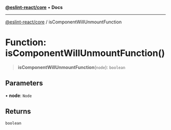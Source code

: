 [**@eslint-react/core**](../README.md) • **Docs**

***

[@eslint-react/core](../README.md) / isComponentWillUnmountFunction

# Function: isComponentWillUnmountFunction()

> **isComponentWillUnmountFunction**(`node`): `boolean`

## Parameters

• **node**: `Node`

## Returns

`boolean`
